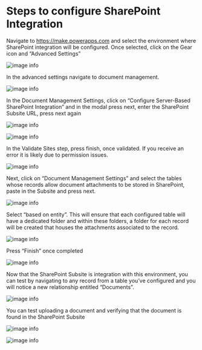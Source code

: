 # Steps to configure SharePoint Integration

Navigate to https://make.powerapps.com and select the environment where SharePoint integration will be configured. Once selected, click on the Gear icon and “Advanced Settings”

![image info](./../Images/Picture9.png)

In the advanced settings navigate to document management.

![image info](./../Images/Picture10.png)

In the Document Management Settings, click on “Configure Server-Based SharePoint Integration” and in the modal press next, enter the SharePoint Subsite URL, press next again

![image info](./../Images/Picture11.png)

![image info](./../Images/Picture12.png)

In the Validate Sites step, press finish, once validated. If you receive an error it is likely due to permission issues.

![image info](./../Images/Picture13.png)

Next, click on “Document Management Settings” and select the tables whose records allow document attachments to be stored in SharePoint, paste in the Subsite and press next.

![image info](./../Images/Picture14.png)

Select “based on entity”. This will ensure that each configured table will have a dedicated folder and within these folders, a folder for each record will be created that houses the attachments associated to the record.

![image info](./../Images/Picture15.png)

Press “Finish” once completed

![image info](./../Images/Picture16.png)

Now that the SharePoint Subsite is integration with this environment, you can test by navigating to any record from a table you’ve configured and you will notice a new relationship entitled “Documents”. 

![image info](./../Images/Picture17.png)

You can test uploading a document and verifying that the document is found in the SharePoint Subsite 

![image info](./../Images/Picture18.png)

![image info](./../Images/Picture19.png)


